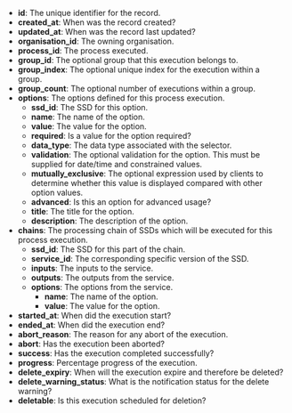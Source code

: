 * **id**: The unique identifier for the record.
* **created_at**: When was the record created?
* **updated_at**: When was the record last updated?
* **organisation_id**: The owning organisation.
* **process_id**: The process executed.
* **group_id**: The optional group that this execution belongs to.
* **group_index**: The optional unique index for the execution within a group.
* **group_count**: The optional number of executions within a group.
* **options**: The options defined for this process execution.
    * **ssd_id**: The SSD for this option.
    * **name**: The name of the option.
    * **value**: The value for the option.
    * **required**: Is a value for the option required?
    * **data_type**: The data type associated with the selector.
    * **validation**: The optional validation for the option. This must be supplied for date/time and constrained values.
    * **mutually_exclusive**: The optional expression used by clients to determine whether this value is displayed compared with other option values.
    * **advanced**: Is this an option for advanced usage?
    * **title**: The title for the option.
    * **description**: The description of the option.
* **chains**: The processing chain of SSDs which will be executed for this process execution.
    * **ssd_id**: The SSD for this part of the chain.
    * **service_id**: The corresponding specific version of the SSD.
    * **inputs**: The inputs to the service.
    * **outputs**: The outputs from the service.
    * **options**: The options from the service.
        * **name**: The name of the option.
        * **value**: The value for the option.
* **started_at**: When did the execution start?
* **ended_at**: When did the execution end?
* **abort_reason**: The reason for any abort of the execution.
* **abort**: Has the execution been aborted?
* **success**: Has the execution completed successfully?
* **progress**: Percentage progress of the execution.
* **delete_expiry**: When will the execution expire and therefore be deleted?
* **delete_warning_status**: What is the notification status for the delete warning?
* **deletable**: Is this execution scheduled for deletion?
